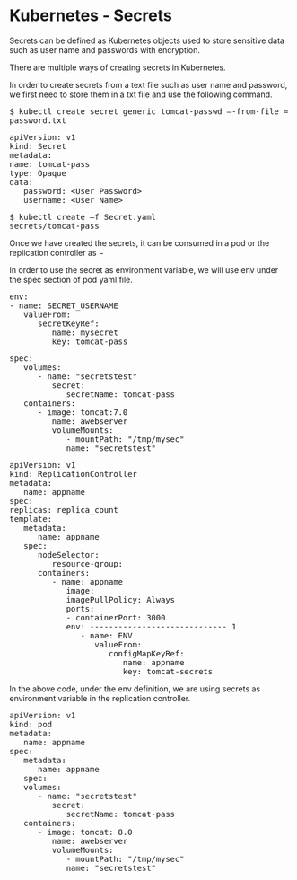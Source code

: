 # Kubernetes - Secrets


Secrets can be defined as Kubernetes objects used to store sensitive data such as user name and passwords with encryption.


There are multiple ways of creating secrets in Kubernetes.


In order to create secrets from a text file such as user name and password, we first need to store them in a txt file and use the following command.


<pre>$ kubectl create secret generic tomcat-passwd –-from-file = ./username.txt –fromfile = ./.
password.txt
</pre>


<pre>apiVersion: v1
kind: Secret
metadata:
name: tomcat-pass
type: Opaque
data:
   password: &lt;User Password&gt;
   username: &lt;User Name&gt;
</pre>


<pre>$ kubectl create –f Secret.yaml
secrets/tomcat-pass
</pre>


Once we have created the secrets, it can be consumed in a pod or the replication controller as −


In order to use the secret as environment variable, we will use env under the spec section of pod yaml file.


<pre>env:
- name: SECRET_USERNAME
   valueFrom:
      secretKeyRef:
         name: mysecret
         key: tomcat-pass
</pre>


<pre>spec:
   volumes:
      - name: "secretstest"
         secret:
            secretName: tomcat-pass
   containers:
      - image: tomcat:7.0
         name: awebserver
         volumeMounts:
            - mountPath: "/tmp/mysec"
            name: "secretstest"
</pre>


<pre>apiVersion: v1
kind: ReplicationController
metadata:
   name: appname
spec:
replicas: replica_count
template:
   metadata:
      name: appname
   spec:
      nodeSelector:
         resource-group:
      containers:
         - name: appname
            image:
            imagePullPolicy: Always
            ports:
            - containerPort: 3000
            env: ----------------------------- 1
               - name: ENV
                  valueFrom:
                     configMapKeyRef:
                        name: appname
                        key: tomcat-secrets
</pre>


In the above code, under the env definition, we are using secrets as environment variable in the replication controller.


<pre>apiVersion: v1
kind: pod
metadata:
   name: appname
spec:
   metadata:
      name: appname
   spec:
   volumes:
      - name: "secretstest"
         secret:
            secretName: tomcat-pass
   containers:
      - image: tomcat: 8.0
         name: awebserver
         volumeMounts:
            - mountPath: "/tmp/mysec"
            name: "secretstest"
</pre>


